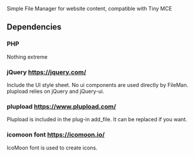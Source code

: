 Simple File Manager for website content, compatible with Tiny MCE

## Dependencies


### PHP 

Nothing extreme

### jQuery https://jquery.com/

Include the UI style sheet. No ui components are used directly by FileMan.<br>
plupload relies on jQuery and jQuery-ui.

### plupload  https://www.plupload.com/

Plupload is included in the plug-in add_file. It can be replaced if you want.

### icomoon font https://icomoon.io/

IcoMoon font is used to create icons.
